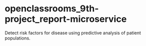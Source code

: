 # openclassrooms_9th-project_report-microservice

Detect risk factors for disease using predictive analysis of patient populations.
